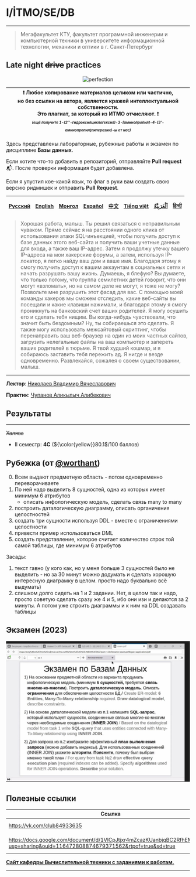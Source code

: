 # I/İTMO/SE/DB

---
> Мегафакультет КТУ, факультет программной инженерии и компьютерной техники в университете информационной технологии, механики и оптики в г. Санкт-Петербург

## Late night ~~drive~~ practices
<p align="center">
    <img src="https://media1.tenor.com/m/XhZOSshvCmQAAAAC/avril-lavigne-damn-cold-night.gif" alt="perfection"/>
</p>

| :exclamation: <b>Любое копирование материалов целиком или частично,<br>но без ссылки на автора, является кражей интеллектуальной собственности.<br>Это плагиат, за который из ИТМО отчисляют.</b> :exclamation:<br><sub><sup><i>(ещё получите 1-(2’’-гидроксилциклогексил)-3-[аминопропил]-4-[3’-аминопропил]пиперазин)-ы от нас)</sup></sub></b> |
|---------------------------------------------------------------------------------------------------------------------------------------------------------------------------------------------------------------------------------------------------------------------------------------------------------------------------------------------------|

Здесь представлены лабораторные, рубежные работы и экзамен по дисциплине **Базы данных**.

Если хотите что-то добавить в репозиторий, отправляйте **Pull request** :mailbox_with_mail:. После проверки информация будет добавлена.

Если я упустил кое-какой язык, то флаг в руки вам создать свою версию ридмишек и отправить **Pull Request**.

| [<strong>Русский</strong>](https://github.com/XVIIStarPlatinum/itmo/blob/master/Software%20Engineering/README.md) | [<strong>English</strong>](https://github.com/XVIIStarPlatinum/itmo/blob/master/Software%20Engineering/.docs/README_EN.md) | [<strong>Монгол</strong>](https://github.com/XVIIStarPlatinum/itmo/blob/master/Software%20Engineering/.docs/README_MN.md) | [<strong>Español</strong>](https://github.com/XVIIStarPlatinum/itmo/blob/master/Software%20Engineering/.docs/README_ES.md) | [<strong>中文</strong>](https://github.com/XVIIStarPlatinum/itmo/blob/master/Software%20Engineering/.docs/README_CN.md) | [<strong>Tiếng việt</strong>](https://github.com/XVIIStarPlatinum/itmo/blob/master/Software%20Engineering/.docs/README_VN.md) | [<strong><p dir="rtl" lang="ar">اَلْعَرَبِيَّةُ</p></strong>](https://github.com/XVIIStarPlatinum/itmo/blob/master/Software%20Engineering/.docs/README_AR.md) | [<strong>हिन्दी</strong>](https://github.com/XVIIStarPlatinum/itmo/blob/master/Software%20Engineering/.docs/README_IN.md) |
|-------------------------------------------------------------------------------------------------------------------|----------------------------------------------------------------------------------------------------------------------------|---------------------------------------------------------------------------------------------------------------------------|----------------------------------------------------------------------------------------------------------------------------|-----------------------------------------------------------------------------------------------------------------------|-------------------------------------------------------------------------------------------------------------------------------|---------------------------------------------------------------------------------------------------------------------------------------------------------------|---------------------------------------------------------------------------------------------------------------------------|
> Хорошая работа, малыш. Ты решил связаться с неправильным чуваком. Прямо сейчас я на расстоянии одного клика от использования атаки SQL-инъекцией, чтобы получить доступ к базе данных этого веб-сайта и получить ваши учетные данные для входа, а также ваш IP-адрес. Затем я продолжу утечку вашего IP-адреса на мои хакерские форумы, а затем, используя IP-локатор, я легко найду ваш дом и ваше имя. Благодаря этому я смогу получить доступ к вашим аккаунтам в социальных сетях и начать разрушать вашу жизнь. Думаешь, я блефую? Вы думаете, что только потому, что группа семилетних детей говорит, что они могут «взломать», но на самом деле не могут, я тоже не могу? Позвольте мне разрушить этот фасад для вас. С помощью моей команды хакеров мы сможем отследить, какие веб-сайты вы посещали и какие клавиши нажимали, и благодаря этому я смогу проникнуть на банковский счет ваших родителей. Я могу осушить его и сделать тебя нищим. Вы когда-нибудь чувствовали, что значит быть бездомным? Ну, ты собираешься это сделать. Я также могу использовать межсайтовый скриптинг, чтобы перенаправить ваш веб-браузер на один из моих частных сайтов, загрузить нелегальные файлы на ваш компьютер и запереть ваших родителей в тюрьме. Я твой худший кошмар, и я собираюсь заставить тебя пережить ад. Я нигде и везде одновременно. Развлекайся, сожалея о своем существовании, малыш.
---
**Лектор**: [Николаев Владимир Вячеславович](https://my.itmo.ru/persons/146060)

**Практик**: [Чупанов Аликылыч Алибекович](https://my.itmo.ru/persons/285317)

## Результаты

---
<s>Халява</s>
- II семестр: **4C** (${\color{yellow}}80.1$/100 баллов)

## Рубежка (от [@worthant](https://github.com/worthant))
0) Всем выдают предметную область - потом одновременно переворачиваете
1) По ней надо выделить 8 сущностей, одна из которых имеет минимум 6 атрибутов
   - описать инфологическую модель, сделать связь many to many
2) построить даталогическую диаграмму, описать органичения целостностей
3) создать три сущности используя DDL - вместе с ограничениями целостности
4) привести пример использоваться DML
5) создать представление, которое считает количество строк той самой таблицы, где минимум 6 атрибутов

Засады:
1) текст гавно (у кого как, но у меня больше 3 сущностей было не выделить - но за 30 минут можно додумать и сделать
   хорошую интересную диаграмку в целом. просто надо буквально всё выдумать)
2) слишком долго сидеть на 1 и 2 задании. Нет, в целом так и надо, просто советую сделать сразу же 4 и 5, ибо они изи и делаются за 2 минуты. А потом уже строить диаграммы и к ним на DDL создавать таблицы
## Экзамен (2023)
![exam](/img/charts/db_exam.jpg)

## Полезные ссылки <a name="links"></a>
| Ссылка                                                                                                                               | Описание                    |
|--------------------------------------------------------------------------------------------------------------------------------------|-----------------------------|
| https://vk.com/club84933635                                                                                                          | Паблик Николаева            |
| https://docs.google.com/document/d/1VlCpJtjxr4mZcazKUanbjqBC2RfhEM9D/edit?usp=sharing&ouid=116472808874679371562&rtpof=true&sd=true  | Варианты (2023) по экзамену |


[**Сайт кафедры Вычислительной техники с заданиями к работам.**](https://se.ifmo.ru/db)

---
